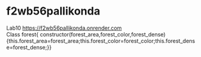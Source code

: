 # f2wb56pallikonda
Lab10
https://f2wb56pallikonda.onrender.com
<br>
Class forest{ constructor(forest_area,forest_color,forest_dense){this.forest_area=forest_area;this.forest_color=forest_color;this.forest_dense=forest_dense;}}
